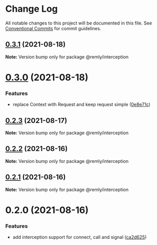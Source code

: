 # Change Log

All notable changes to this project will be documented in this file.
See [Conventional Commits](https://conventionalcommits.org) for commit guidelines.

## [0.3.1](https://gitr.net/mindary/remly/compare/@remly/interception@0.3.0...@remly/interception@0.3.1) (2021-08-18)

**Note:** Version bump only for package @remly/interception





# [0.3.0](https://gitr.net/mindary/remly/compare/@remly/interception@0.2.3...@remly/interception@0.3.0) (2021-08-18)


### Features

* replace Context with Request and keep request simple ([0e8e71c](https://gitr.net/mindary/remly/commits/0e8e71c0d086d46c1b70a5a951224970bc4d2105))





## [0.2.3](https://gitr.net/mindary/remly/compare/@remly/interception@0.2.2...@remly/interception@0.2.3) (2021-08-17)

**Note:** Version bump only for package @remly/interception





## [0.2.2](https://gitr.net/mindary/remly/compare/@remly/interception@0.2.1...@remly/interception@0.2.2) (2021-08-16)

**Note:** Version bump only for package @remly/interception





## [0.2.1](https://gitr.net/mindary/remly/compare/@remly/interception@0.2.0...@remly/interception@0.2.1) (2021-08-16)

**Note:** Version bump only for package @remly/interception





# 0.2.0 (2021-08-16)


### Features

* add interception support for connect, call and signal ([ca2d625](https://gitr.net/mindary/remly/commits/ca2d625c216f18420c7d5c73ed26296ca9297974))
